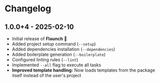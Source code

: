 # Changelog

## 1.0.0+4 - 2025-02-10
- Initial release of **Flaunch** 🎉
- Added project setup command (`--setup`)
- Added dependencies installation (`--dependencies`)
- Added boilerplate generation (`--boilerplate`)
- Configured linting rules (`--lint`)
- Implemented `--all` flag to execute all tasks
- **Improved template handling:** Now loads templates from the package itself instead of the user's project